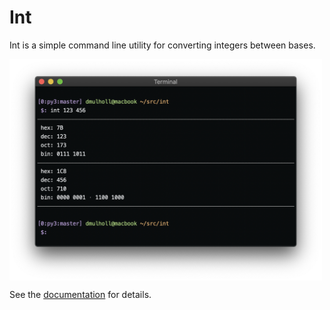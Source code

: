
# Int

Int is a simple command line utility for converting integers between bases.

<img src="int.png" width="500px" align="center">

See the [documentation] for details.

[documentation]: https://darrenmulholland.com/dev/int.html
